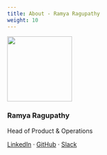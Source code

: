```yaml
---
title: About - Ramya Ragupathy
weight: 10
---
```


<div class="text-center mb-5">
    <img
        src="https://avatars.githubusercontent.com/u/12103383?v=4"
        width="150"
        class="rounded-circle mt-3"
    />
    <h3 class="m-3">Ramya Ragupathy</h3>
    <p>Head of Product & Operations</p>
    <p><a href="https://www.linkedin.com/in/ramyaragupathy/">LinkedIn</a> · <a href="https://github.com/ramyaragupathy">GitHub</a> · <a href="https://osmus.slack.com/team/U4KS5B4FR">Slack</a> 
</div>
